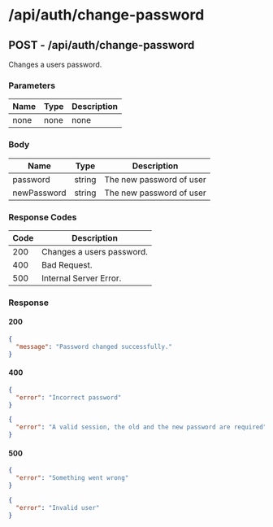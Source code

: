 # /api/auth/change-password

## POST - /api/auth/change-password

Changes a users password.

### Parameters

| Name | Type | Description |
|------|------|-------------|
| none | none | none        |

### Body

| Name        | Type   | Description              |
|-------------|--------|--------------------------|
| password    | string | The new password of user |
| newPassword | string | The new password of user |

### Response Codes

| Code | Description               |
|------|---------------------------|
| 200  | Changes a users password. |
| 400  | Bad Request.              |
| 500  | Internal Server Error.    |

### Response

#### 200

```json
{
  "message": "Password changed successfully."
}
```

#### 400

```json
{
  "error": "Incorrect password"
}
```

```json
{
  "error": "A valid session, the old and the new password are required"
}
```

#### 500

```json
{
  "error": "Something went wrong"
}
```

```json
{
  "error": "Invalid user"
}
```